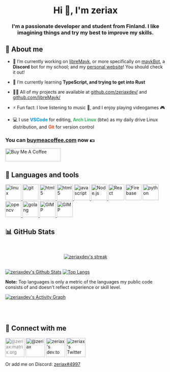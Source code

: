 <h1 align="center">Hi 👋, I'm zeriax</h1>
<h3 align="center">I'm a passionate developer and student from Finland. I like imagining things and try my best to improve my skills.</h3>

## 🙈 About me

- 🔭 I’m currently working on [libreMayk](https://github.com/libremayk/), or more specifically on [maykBot](https://github.com/libremayk/), a **Discord** bot for my school; and my [personal website](https://zeriax.com)! You should check it out!

- 🌱 I’m currently learning **TypeScript, and trying to get into Rust**

- 👨‍💻 All of my projects are available at [github.com/zeriaxdev/](https://github.com/zeriaxdev/) and [github.com/libreMayk/](https://github.com/libreMayk/)

- ⚡ Fun fact: I love listening to music 🎵, and I enjoy playing videogames 🎮
  
- <p>💻 I use <b style="color: #0098FF;">VSCode</b> for editing, <b style="color: #34be5b;">Arch Linux</b> (btw) as my daily drive Linux distribution, and <b style="color: #f1502f;">Git</b> for version control</p>

### You can **[buymeacoffee.com](https://buymeacoffee.com/zeriax)** now 💵

<a href="https://www.buymeacoffee.com/zeriax" target="_blank"><img src="https://cdn.buymeacoffee.com/buttons/default-red.png" alt="Buy Me A Coffee" height="41" width="174"></a>

## 🔧 Languages and tools

<p align="left">
    <a href="https://www.linux.org/" target="_blank" rel="noreferrer"> <img src="https://img.icons8.com/color/400/000000/linux--v1.png" alt="linux" width="50" height="50"/> </a>
    <a href="https://git-scm.com/" target="_blank" rel="noreferrer"> <img src="https://img.icons8.com/color/400/000000/git.png" alt="git" width="50" height="50"/></a>
    <a href="https://www.w3.org/html/" target="_blank" rel="noreferrer"> <img src="https://img.icons8.com/color/100/000000/html-5.png" alt="html5" width="50" height="50"/> </a>
    <a href="https://www.w3.org/css/" target="_blank" rel="noreferrer"> <img src="https://img.icons8.com/color/100/000000/css3.png" alt="html5" width="50" height="50"/> </a>
    <a href="https://developer.mozilla.org/en-US/docs/Web/JavaScript" target="_blank" rel="noreferrer"> <img src="https://img.icons8.com/color/400/000000/javascript.png" alt="javascript" width="50" height="50"/> </a>
    <a href="https://nodejs.org" target="_blank" rel="noreferrer"> <img src="https://img.icons8.com/color/400/000000/nodejs.png" alt="Node.js" width="50" height="50"/> </a>
    <a href="https://reactjs.org/" target="_blank" rel="noreferrer"> <img src="https://img.icons8.com/color/400/000000/react-native.png" alt="React" width="50" height="50"/></a>
    <a href="https://firebase.google.com/" target="_blank" rel="noreferrer"> <img src="https://img.icons8.com/color/400/000000/firebase.png" alt="Firebase" width="50" height="50"/></a>
    <a href="https://www.python.org" target="_blank" rel="noreferrer"> <img src="https://img.icons8.com/color/400/000000/python.png" alt="python" width="50" height="50"/> </a>
    <a href="https://opencv.org/" target="_blank" rel="noreferrer"> <img src="https://img.icons8.com/color/400/000000/opencv.png" alt="opencv" width="50" height="50"/> </a>
    <a href="https://www.go.dev/" target="_blank" rel="noreferrer"> <img src="https://img.icons8.com/color/400/000000/golang.png" alt="golang" width="50" height="50"/> </a>
    <a href="https://www.gimp.org/" target="_blank" rel="noreferrer"> <img src="https://img.icons8.com/color/400/000000/gimp.png" alt="GIMP" width="50" height="50"/> </a>
    <a href="https://code.visualstudio.com/" target="_blank" rel="noreferrer"> <img src="https://img.icons8.com/color/400/000000/visual-studio-code-2019.png" alt="GIMP" width="50" height="50"/> </a>
</p>

## 📊 GitHub Stats

<br />
<p align="center">
    <a href="https://github.com/github.com/zeriaxdev">
        <img title="🔥 Get streak stats for your profile at git.io/streak-stats" alt="zeriaxdev's streak" src="https://github-readme-streak-stats.herokuapp.com/?user=zeriaxdev&theme=black-ice&hide_border=true&stroke=0000&background=0D1117"/>
    </a>
</p>
<p>
  <br/>
  <a href="https://github.com/zeriaxdev?tab=repositories"><img alt="zeriaxdev's Github Stats" src="https://github-readme-stats.vercel.app/api?username=zeriaxdev&show_icons=true&count_private=true&theme=react&hide_border=true&bg_color=0D1117" /></a>
  <a href="https://github.com/zeriaxdev?tab=repositories"><img src="https://github-readme-stats.vercel.app/api/top-langs/?username=zeriaxdev&langs_count=8&theme=react&hide_border=true&bg_color=0D1117" alt="Top Langs"></a>
  <br/>
</p>
  <b>Note:</b> Top languages is only a metric of the languages my public code consists of and doesn't reflect experience or skill level.

<br/>

<a href="https://github.com/zeriaxdev/"><img alt="zeriaxdev's Activity Graph" src="https://activity-graph.herokuapp.com/graph?username=zeriaxdev&bg_color=0D1117&color=5BCDEC&line=5BCDEC&point=FFFFFF&hide_border=true" /></a>

<br/>
<br/>

## 📨 Connect with me

<p align="left">
<a href="https://matrix.to/#/@zeriax:matrix.org" target="_blank"><img align="center" src="https://img.icons8.com/ios-filled/400/dbdbdb/matrix-logo.png" alt="@zeriax:matrix.org" height="60" width="60" style="color: #808080;"/></a>
<a href="https://medium.com/@zeriax" target="_blank"><img align="center" src="https://img.icons8.com/ios-filled/400/dbdbdb/medium-logo.png" alt="@zeriax" height="60" width="60" /></a>
<a href="https://dev.to/zeriax" target="_blank"><img align="center" src="https://img.icons8.com/windows/400/dbdbdb/dev.png" alt="zeriax's dev.to" height="60" width="60" /></a>
<a href="https://twitter.com/zeriaxdev" target="_blank"><img align="center" src="https://img.icons8.com/windows/400/6fe2fc/twitter.png" alt="zeriax's Twitter" height="60" width="60" /></a>

Or add me on Discord:
<a href="https://www.youtube.com/watch?v=dQw4w9WgXcQ" target="_blank">zeriax#4997</a>

</p>
